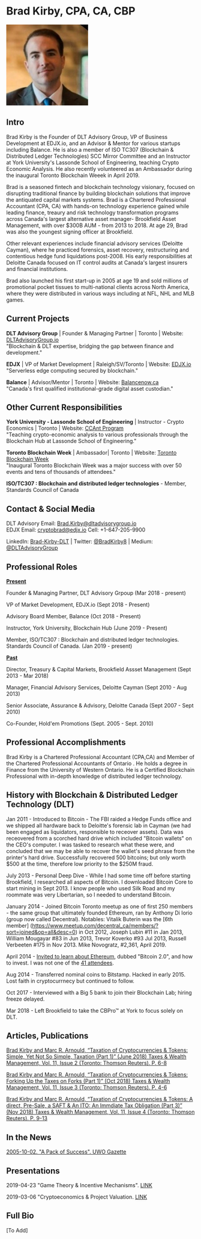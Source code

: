 # Brad Kirby, CPA, CA, CBP  

![AAW](https://github.com/bradkirby85/bio/blob/master/Pics/BradKirby2.jpg)  

## Intro

Brad Kirby is the Founder of DLT Advisory Group, VP of Business Development at EDJX.io, and an Advisor & Mentor for various startups including Balance. He is also a member of ISO TC307 (Blockchain & Distributed Ledger Technologies) SCC Mirror Committee and an Instructor at York University's Lassonde School of Engineering, teaching Crypto Economic Analysis. He also recently volunteered as an Ambassador during the inaugural Toronto Blockchain Weeek in April 2019. 

Brad is a seasoned fintech and blockchain technology visionary, focused on disrupting traditional finance by building blockchain solutions that improve the antiquated capital markets systems. Brad is a Chartered Professional Accountant (CPA, CA) with hands-on technology experience gained while leading finance, treaury and risk technology transformation programs across Canada's largest alternative asset manager- Brookfield Asset Management, with over $300B AUM - from 2013 to 2018. At age 29, Brad was also the youngest signing officer at Brookfield. 

Other relevant experiences include financial advisory services (Deloitte Cayman), where he practiced forensics, asset recovery, restructuring and contentious hedge fund liquidations post-2008. His early responsibilities at Deloitte Canada focused on IT control audits at Canada's largest insurers and financial institutions. 

Brad also launched his first start-up in 2005 at age 19 and sold millions of promotional pocket tissues to multi-national clients across North America, where they were distributed in various ways including at NFL, NHL and MLB games. 

## Current Projects

<b>DLT Advisory Group</b> | Founder & Managing Partner | Toronto | Website: [DLTAdvisoryGroup.io](https://dltadvisorygroup.io)  
"Blockchain & DLT expertise, bridging the gap between finance and development." 

<b>EDJX</b> | VP of Market Development | Raleigh/SV/Toronto | Website: [EDJX.io](https://edjx.io)  
"Serverless edge computing secured by blockchain."
  
<b>Balance</b> | Advisor/Mentor | Toronto | Website: [Balancenow.ca](https://balancenow.ca/custody)  
"Canada's first qualified institutional-grade digital asset custodian."

## Other Current Responsibilities

<b>York University - Lassonde School of Engineering</b> | Instructor - Crypto Economics | Toronto | Website: [CCAnt Program](https://theblockchainhub.com/ccant)  
"Teaching crypto-economic analysis to various professionals through the Blockchain Hub at Lassonde School of Engineering." 

<b>Toronto Blockchain Week</b> | Ambassador| Toronto | Website: [Toronto Blockchain Week](https://www.torontoblockchainweek.io/)  
"Inaugural Toronto Blockchain Week was a major success with over 50 events and tens of thousands of attendees."

<b>ISO/TC307 : Blockchain and distributed ledger technologies</b> - Member, Standards Council of Canada

## Contact & Social Media

DLT Advisory Email: [Brad.Kirby@dltadvisorygroup.io](mailto:brad.kirby@dltadvisorygroup.io)  
EDJX Email: [cryptobrad@edjx.io](mailto:brad@edjx.io)
Cell: +1-647-205-9900

LinkedIn: [Brad-Kirby-DLT](https://LinkedIn.com/in/brad-kirby-dlt) | Twitter: [@BradKirby8](https://twitter.com/bradkirby8) | Medium:  [@DLTAdvisoryGroup](https://medium.com/@dltadvisorygroup) 

## Professional Roles

<b><u>Present</b></u>

Founder & Managing Partner, DLT Advisory Grpoup (Mar 2018 - present)

VP of Market Development, EDJX.io (Sept 2018 - Present)

Advisory Board Member, Balance (Oct 2018 - Present)

Instructor, York University, Blockchain Hub (June 2019 - Present)

Member, ISO/TC307 : Blockchain and distributed ledger technologies. Standards Council of Canada. (Jan 2019 - present)

<b><u>Past</b></u>

Director, Treasury & Capital Markets, Brookfield Assset Management (Sept 2013 - Mar 2018)

Manager, Financial Advisory Services, Deloitte Cayman (Sept 2010 - Aug 2013)

Senior Associate, Assurance & Advisory, Deloitte Canada (Sept 2007 - Sept 2010)

Co-Founder, Hold'em Promotions (Sept. 2005 - Sept. 2010)

## Professional Accomplishments

Brad Kirby is a Chartered Professional Accountant (CPA,CA) and Member of the Chartered Professional Accountants of Ontario <Canada>. He holds a degree in Finance from the University of Western Ontario. He is a Certified Blockchain Professional with in-depth knowledge of distributed ledger technology.
  
## History with Blockchain & Distributed Ledger Technology (DLT)

Jan 2011 - Introduced to Bitcoin - The FBI raided a Hedge Funds office and we shipped all hardware back to Deloitte's forensic lab in Cayman (we had been engaged as liquidators, responsible to receover assets). Data was receovered from a scorched hard drive which included "Bitcoin wallets" on the CEO's computer. I was tasked to research what these were, and concluded that we may be able to recover the wallet's seed phrase from the printer's hard drive. Successfully recovered 500 bitcoins; but only worth $500 at the time, therefore low priority to the $250M fraud. 

July 2013 - Personal Deep Dive - While I had some time off before starting Brookfield, I researched all aspects of Bitcoin. I downloaded Bitcoin Core to start mining in Sept 2013. I know people who used Silk Road and my roommate was very Libertarian, so I needed to understand Bitcoin.

January 2014 - Joined Bitcoin Toronto meetup as one of first 250 members - the same group that ultimately founded Ethereum, ran by Anthony Di Iorio (group now called Decentral). Notables: Vitalik Buterin was the [6th member] (https://www.meetup.com/decentral_ca/members/?sort=joined&op=all&desc=0) in Oct 2012, Joseph Lubin #11 in Jan 2013, William Mougayar #83 in Jun 2013, Trevor Koverko #93 Jul 2013, Russell Verbeeten #175 in Nov 2013. Mike Novogratz, #2,361, April 2019.

April 2014 - [Invited to learn about Ethereum](https://drive.google.com/open?id=16RAR44diKjdWF_VB2YP2xdHJHOdbUyGl), dubbed "Bitcoin 2.0", and how to invest. I was not one of the [41 attendees](https://www.meetup.com/ethereumtoronto/events/175700092/#).

Aug 2014 - Transferred nominal coins to Bitstamp. Hacked in early 2015. Lost faith in cryptocurrnecy but continued to follow.

Oct 2017 - Interviewed with a Big 5 bank to join their Blockchain Lab; hiring freeze delayed.

Mar 2018 - Left Brookfield to take the CBPro™ at York to focus solely on DLT.

 
## Articles, Publications

[Brad Kirby and Marc R. Arnould, “Taxation of Cryptocurrencies & Tokens: Simple, Yet Not So Simple, Taxation (Part 1)” (June 2018) Taxes & Wealth Management, Vol. 11, Issue 2 (Toronto: Thomson Reuters). P. 6-8](https://drive.google.com/open?id=1Y_TfVJQRkSUTx_d4XE8YZboO1Ci9JxbB)

[Brad Kirby and Marc R. Arnould, “Taxation of Cryptocurrencies & Tokens: Forking Up the Taxes on Forks (Part 1)” (Oct 2018) Taxes & Wealth Management, Vol. 11, Issue 3 (Toronto: Thomson Reuters). P. 4-6](https://drive.google.com/open?id=1pNwxWQ0HxM7fWj8RaHAegqmhoNsKTm_6)

[Brad Kirby and Marc R. Arnould, “Taxation of Cryptocurrencies & Tokens: A direct, Pre-Sale, a SAFT & An ITO: An Immdiate Tax Obligation (Part 3)” (Nov 2018) Taxes & Wealth Management, Vol. 11, Issue 4 (Toronto: Thomson Reuters). P. 9-13](https://drive.google.com/open?id=1hk9e7IbNdJZ1IxFb7wCHthGDemO6ojvx)
  
## In the News

[2005-10-02. "A Pack of Success". UWO Gazette](http://www.usc.uwo.ca/gazette/generate_campus.asp?day=20&month=10&year=2005)

## Presentations

2019-04-23 "Game Theory & Incentive Mechanisms". [LINK](https://drive.google.com/drive/folders/1baRSPo3Y-GgoUe7OFw8YrCZm53YZ5IFh)

2019-03-06 "Cryptoeconomics & Project Valuation. [LINK](https://www.facebook.com/1103384039761487/posts/1774967809269770?sfns=mo)

## Full Bio

[To Add]




